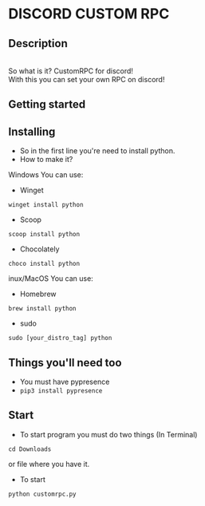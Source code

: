 # DISCORD CUSTOM RPC
## Description
<br>So what is it?
CustomRPC for discord!
<br>With this you can set your own RPC on discord!

## Getting started

## Installing
* So in the first line you're need to install python.
* How to make it?

Windows
You can use:

* Winget 
```
winget install python
```
* Scoop 
```
scoop install python
```
* Chocolately 
```
choco install python
```


inux/MacOS
You can use:

* Homebrew 
```
brew install python
```

* sudo 
```
sudo [your_distro_tag] python
```


## Things you'll need too
* You must have pypresence
* ```pip3 install pypresence```

## Start
* To start program you must do two things (In Terminal)
```
cd Downloads
```
or file where you have it.
* To start
```
python customrpc.py
```